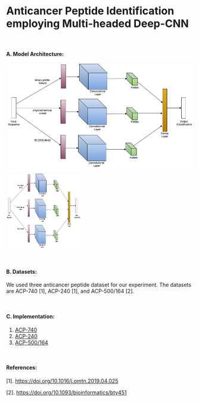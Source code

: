 # Anticancer Peptide Identification employing Multi-headed Deep-CNN

&nbsp;

#### A. Model Architecture:
![Model-Image](https://github.com/mrzResearchArena/ACP/blob/master/CNN-model.png "Multi-headed Deep-CNN")

<img src="https://github.com/mrzResearchArena/ACP/blob/master/CNN-model.png" width="200" height="200">

&nbsp;
&nbsp;

#### B. Datasets:
We used three anticancer peptide dataset for our experiment. The datasets are ACP-740 [1], ACP-240 [1], and ACP-500/164 [2].

&nbsp;
&nbsp;

#### C. Implementation:
1. [ACP-740](https://github.com/mrzResearchArena/ACP/blob/master/ACP-740-bits31.ipynb)
2. [ACP-240](https://github.com/mrzResearchArena/ACP/blob/master/ACP-240-bit31.ipynb)
3. [ACP-500/164](https://github.com/mrzResearchArena/ACP/blob/master/ACP-500-164.ipynb)

&nbsp;
&nbsp;

#### References:
[1]. https://doi.org/10.1016/j.omtn.2019.04.025

[2]. https://doi.org/10.1093/bioinformatics/bty451
